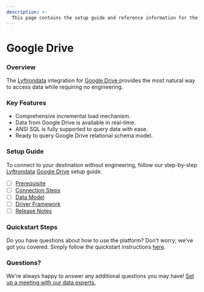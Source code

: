 ```yaml
---
description: >-
  This page contains the setup guide and reference information for the Google Drive source connector.
---
```


# Google Drive

### Overview

The [Lyftrondata](https://www.lyftrondata.com/) integration for [Google Drive](https://www.lyftrondata.com/integration/google-drive/)[ ](https://www.lyftrondata.com/integration/google-drive/)provides the most natural way to access data while requiring no engineering.

### Key Features

* Comprehensive incremental load mechanism.
* Data from Google Drive is available in real-time.&#x20;
* ANSI SQL is fully supported to query data with ease.
* Ready to query Google Drive relational schema model.

### Setup Guide

To connect to your destination without engineering, follow our step-by-step [Lyftrondata](https://www.lyftrondata.com/)  [Google Drive](https://www.lyftrondata.com/integration/google-drive/) setup guide.

* [ ] [Prerequisite](../../technology-analytics/google-drive/prerequisite.md)
* [ ] [Connection Steps](../../technology-analytics/google-drive/connection-steps.md)
* [ ] [Data Model](../../technology-analytics/google-drive/data-model/)
* [ ] [Driver Framework](../../technology-analytics/google-drive/driver-framework/)
* [ ] [Release Notes](../../technology-analytics/google-drive/release-notes.md)

### Quickstart Steps

Do you have questions about how to use the platform? Don't worry; we've got you covered. Simply follow the quickstart instructions [here](../../../quickstart-steps.md).

### Questions? <a href="#questions" id="questions"></a>

We're always happy to answer any additional questions you may have! [Set up a meeting with our data experts.](https://www.lyftrondata.com/book-a-meeting/)


